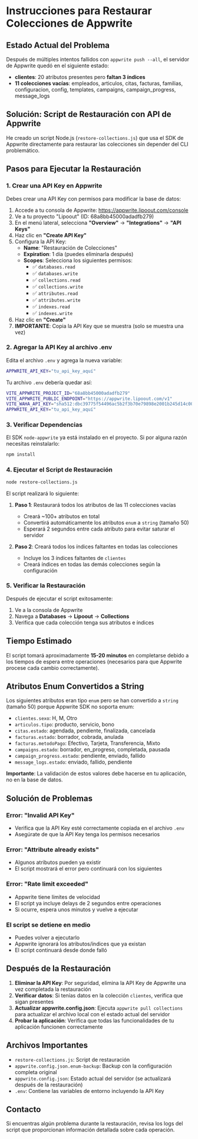 # Instrucciones para Restaurar Colecciones de Appwrite

## Estado Actual del Problema

Después de múltiples intentos fallidos con `appwrite push --all`, el servidor de Appwrite quedó en el siguiente estado:

- **clientes**: 20 atributos presentes pero **faltan 3 índices**
- **11 colecciones vacías**: empleados, articulos, citas, facturas, familias, configuracion, config, templates, campaigns, campaign_progress, message_logs

## Solución: Script de Restauración con API de Appwrite

He creado un script Node.js (`restore-collections.js`) que usa el SDK de Appwrite directamente para restaurar las colecciones sin depender del CLI problemático.

## Pasos para Ejecutar la Restauración

### 1. Crear una API Key en Appwrite

Debes crear una API Key con permisos para modificar la base de datos:

1. Accede a tu consola de Appwrite: https://appwrite.lipoout.com/console
2. Ve a tu proyecto "Lipoout" (ID: 68a8bb45000adadfb279)
3. En el menú lateral, selecciona **"Overview"** → **"Integrations"** → **"API Keys"**
4. Haz clic en **"Create API Key"**
5. Configura la API Key:
   - **Name**: "Restauración de Colecciones"
   - **Expiration**: 1 día (puedes eliminarla después)
   - **Scopes**: Selecciona los siguientes permisos:
     - ✅ `databases.read`
     - ✅ `databases.write`
     - ✅ `collections.read`
     - ✅ `collections.write`
     - ✅ `attributes.read`
     - ✅ `attributes.write`
     - ✅ `indexes.read`
     - ✅ `indexes.write`
6. Haz clic en **"Create"**
7. **IMPORTANTE**: Copia la API Key que se muestra (solo se muestra una vez)

### 2. Agregar la API Key al archivo .env

Edita el archivo `.env` y agrega la nueva variable:

```bash
APPWRITE_API_KEY="tu_api_key_aquí"
```

Tu archivo `.env` debería quedar así:

```bash
VITE_APPWRITE_PROJECT_ID="68a8bb45000adadfb279"
VITE_APPWRITE_PUBLIC_ENDPOINT="https://appwrite.lipoout.com/v1"
VITE_WAHA_API_KEY="sha512:dbc39775f54496ac5b2f3b70e79898e2001b245d14c000e0838591bc3ebba8eabc63ab29854d7c035459eb6136b4c40e2417c5741a590a2389f98dc7070aa0b8"
APPWRITE_API_KEY="tu_api_key_aquí"
```

### 3. Verificar Dependencias

El SDK `node-appwrite` ya está instalado en el proyecto. Si por alguna razón necesitas reinstalarlo:

```bash
npm install
```

### 4. Ejecutar el Script de Restauración

```bash
node restore-collections.js
```

El script realizará lo siguiente:

1. **Paso 1**: Restaurará todos los atributos de las 11 colecciones vacías
   - Creará ~100+ atributos en total
   - Convertirá automáticamente los atributos `enum` a `string` (tamaño 50)
   - Esperará 2 segundos entre cada atributo para evitar saturar el servidor

2. **Paso 2**: Creará todos los índices faltantes en todas las colecciones
   - Incluye los 3 índices faltantes de `clientes`
   - Creará índices en todas las demás colecciones según la configuración

### 5. Verificar la Restauración

Después de ejecutar el script exitosamente:

1. Ve a la consola de Appwrite
2. Navega a **Databases** → **Lipoout** → **Collections**
3. Verifica que cada colección tenga sus atributos e índices

## Tiempo Estimado

El script tomará aproximadamente **15-20 minutos** en completarse debido a los tiempos de espera entre operaciones (necesarios para que Appwrite procese cada cambio correctamente).

## Atributos Enum Convertidos a String

Los siguientes atributos eran tipo `enum` pero se han convertido a `string` (tamaño 50) porque Appwrite SDK no soporta enum:

- `clientes.sexo`: H, M, Otro
- `articulos.tipo`: producto, servicio, bono
- `citas.estado`: agendada, pendiente, finalizada, cancelada
- `facturas.estado`: borrador, cobrada, anulada
- `facturas.metodoPago`: Efectivo, Tarjeta, Transferencia, Mixto
- `campaigns.estado`: borrador, en_progreso, completada, pausada
- `campaign_progress.estado`: pendiente, enviado, fallido
- `message_logs.estado`: enviado, fallido, pendiente

**Importante**: La validación de estos valores debe hacerse en tu aplicación, no en la base de datos.

## Solución de Problemas

### Error: "Invalid API Key"
- Verifica que la API Key esté correctamente copiada en el archivo `.env`
- Asegúrate de que la API Key tenga los permisos necesarios

### Error: "Attribute already exists"
- Algunos atributos pueden ya existir
- El script mostrará el error pero continuará con los siguientes

### Error: "Rate limit exceeded"
- Appwrite tiene límites de velocidad
- El script ya incluye delays de 2 segundos entre operaciones
- Si ocurre, espera unos minutos y vuelve a ejecutar

### El script se detiene en medio
- Puedes volver a ejecutarlo
- Appwrite ignorará los atributos/índices que ya existan
- El script continuará desde donde falló

## Después de la Restauración

1. **Eliminar la API Key**: Por seguridad, elimina la API Key de Appwrite una vez completada la restauración
2. **Verificar datos**: Si tenías datos en la colección `clientes`, verifica que sigan presentes
3. **Actualizar appwrite.config.json**: Ejecuta `appwrite pull collections` para actualizar el archivo local con el estado actual del servidor
4. **Probar la aplicación**: Verifica que todas las funcionalidades de tu aplicación funcionen correctamente

## Archivos Importantes

- `restore-collections.js`: Script de restauración
- `appwrite.config.json.enum-backup`: Backup con la configuración completa original
- `appwrite.config.json`: Estado actual del servidor (se actualizará después de la restauración)
- `.env`: Contiene las variables de entorno incluyendo la API Key

## Contacto

Si encuentras algún problema durante la restauración, revisa los logs del script que proporcionan información detallada sobre cada operación.
